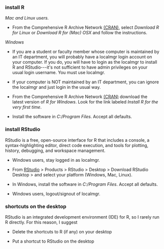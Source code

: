 ### install R

*Mac and Linux users.*

-   From the Comprehensive R Archive Network [(CRAN)](http://cran.us.r-project.org/), select *Download R for Linux* or *Download R for (Mac) OSX* and follow the instructions.

*Windows*

-   If you are a student or faculty member whose computer is maintained by an IT department, you will probably have a localmgr login account on your computer. If you do, you will have to login as the localmgr to install R and RStudio---it's not sufficient to have admin privileges on your usual login username. You must use localmgr.

-   If your computer is NOT maintained by an IT department, you can ignore the localmgr and just login in the usual way.

-   From the Comprehensive R Archive Network [(CRAN)](http://cran.us.r-project.org/) download the latest version of *R for Windows*. Look for the link labeled *Install R for the very first time*.

-   Install the software in *C:/Program Files*. Accept all defaults.

### install RStudio

RStudio is a free, open-source interface for R that includes a console, a syntax-highlighting editor, direct code execution, and tools for plotting, history, debugging, and workspace management.

-   Windows users, stay logged in as localmgr.

-   From [RStudio](http://www.rstudio.com/) &gt; Products &gt; RStudio &gt; Desktop &gt; Download RStudio Desktop &gt; and select your platform (Windows, Mac, Linux).

-   In Windows, install the software in *C:/Program Files*. Accept all defaults.

-   Windows users, logout/signout of localmgr.

### shortcuts on the desktop

RStudio is an integrated development environment (IDE) for R, so I rarely run R directly. For this reason, I suggest

-   Delete the shortcuts to R (if any) on your desktop

-   Put a shortcut to RStudio on the desktop
